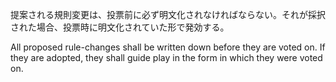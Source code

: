 提案される規則変更は、投票前に必ず明文化されなければならない。それが採択された場合、投票時に明文化されていた形で発効する。

All proposed rule-changes shall be written down before they are voted on. If they are adopted, they shall guide play in the form in which they were voted on.
